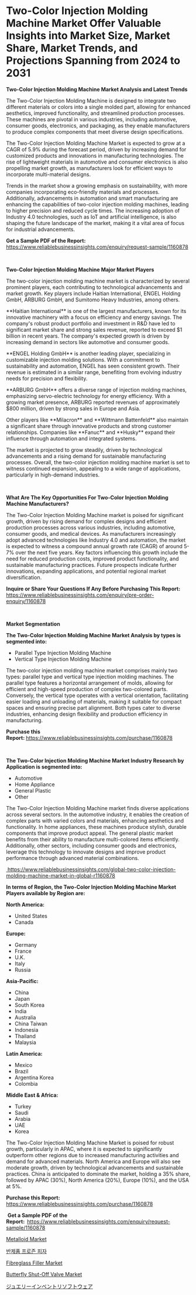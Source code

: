 <p><h1>Two-Color Injection Molding Machine Market Offer Valuable Insights into Market Size, Market Share, Market Trends, and Projections Spanning from 2024 to 2031</h1></p><p><strong>Two-Color Injection Molding Machine Market Analysis and Latest Trends</strong></p>
<p><p>The Two-Color Injection Molding Machine is designed to integrate two different materials or colors into a single molded part, allowing for enhanced aesthetics, improved functionality, and streamlined production processes. These machines are pivotal in various industries, including automotive, consumer goods, electronics, and packaging, as they enable manufacturers to produce complex components that meet diverse design specifications. </p><p>The Two-Color Injection Molding Machine Market is expected to grow at a CAGR of 5.9% during the forecast period, driven by increasing demand for customized products and innovations in manufacturing technologies. The rise of lightweight materials in automotive and consumer electronics is also propelling market growth, as manufacturers look for efficient ways to incorporate multi-material designs. </p><p>Trends in the market show a growing emphasis on sustainability, with more companies incorporating eco-friendly materials and processes. Additionally, advancements in automation and smart manufacturing are enhancing the capabilities of two-color injection molding machines, leading to higher precision and reduced cycle times. The increasing adoption of Industry 4.0 technologies, such as IoT and artificial intelligence, is also shaping the future landscape of the market, making it a vital area of focus for industrial advancements.</p></p>
<p><strong>Get a Sample PDF of the Report:&nbsp;</strong> <a href="https://www.reliablebusinessinsights.com/enquiry/request-sample/1160878">https://www.reliablebusinessinsights.com/enquiry/request-sample/1160878</a></p>
<p>&nbsp;</p>
<p><strong>Two-Color Injection Molding Machine Major Market Players</strong></p>
<p><p>The two-color injection molding machine market is characterized by several prominent players, each contributing to technological advancements and market growth. Key players include Haitian International, ENGEL Holding GmbH, ARBURG GmbH, and Sumitomo Heavy Industries, among others.</p><p>**Haitian International** is one of the largest manufacturers, known for its innovative machinery with a focus on efficiency and energy savings. The company's robust product portfolio and investment in R&D have led to significant market share and strong sales revenue, reported to exceed $1 billion in recent years. The company's expected growth is driven by increasing demand in sectors like automotive and consumer goods.</p><p>**ENGEL Holding GmbH** is another leading player, specializing in customizable injection molding solutions. With a commitment to sustainability and automation, ENGEL has seen consistent growth. Their revenue is estimated in a similar range, benefiting from evolving industry needs for precision and flexibility.</p><p>**ARBURG GmbH** offers a diverse range of injection molding machines, emphasizing servo-electric technology for energy efficiency. With a growing market presence, ARBURG reported revenues of approximately $800 million, driven by strong sales in Europe and Asia.</p><p>Other players like **Milacron** and **Wittmann Battenfeld** also maintain a significant share through innovative products and strong customer relationships. Companies like **Fanuc** and **Husky** expand their influence through automation and integrated systems.</p><p>The market is projected to grow steadily, driven by technological advancements and a rising demand for sustainable manufacturing processes. Overall, the two-color injection molding machine market is set to witness continued expansion, appealing to a wide range of applications, particularly in high-demand industries.</p></p>
<p>&nbsp;</p>
<p><strong>What Are The Key Opportunities For Two-Color Injection Molding Machine Manufacturers?</strong></p>
<p><p>The Two-Color Injection Molding Machine market is poised for significant growth, driven by rising demand for complex designs and efficient production processes across various industries, including automotive, consumer goods, and medical devices. As manufacturers increasingly adopt advanced technologies like Industry 4.0 and automation, the market is expected to witness a compound annual growth rate (CAGR) of around 5-7% over the next five years. Key factors influencing this growth include the need for reduced production costs, improved product functionality, and sustainable manufacturing practices. Future prospects indicate further innovations, expanding applications, and potential regional market diversification.</p></p>
<p><strong>Inquire or Share Your Questions If Any Before Purchasing This Report:</strong> <a href="https://www.reliablebusinessinsights.com/enquiry/pre-order-enquiry/1160878">https://www.reliablebusinessinsights.com/enquiry/pre-order-enquiry/1160878</a></p>
<p>&nbsp;</p>
<p><strong>Market Segmentation</strong></p>
<p><strong>The Two-Color Injection Molding Machine Market Analysis by types is segmented into:</strong></p>
<p><ul><li>Parallel Type Injection Molding Machine</li><li>Vertical Type Injection Molding Machine</li></ul></p>
<p><p>The two-color injection molding machine market comprises mainly two types: parallel type and vertical type injection molding machines. The parallel type features a horizontal arrangement of molds, allowing for efficient and high-speed production of complex two-colored parts. Conversely, the vertical type operates with a vertical orientation, facilitating easier loading and unloading of materials, making it suitable for compact spaces and ensuring precise part alignment. Both types cater to diverse industries, enhancing design flexibility and production efficiency in manufacturing.</p></p>
<p><strong>Purchase this Report:&nbsp;</strong><a href="https://www.reliablebusinessinsights.com/purchase/1160878">https://www.reliablebusinessinsights.com/purchase/1160878</a></p>
<p>&nbsp;</p>
<p><strong>The Two-Color Injection Molding Machine Market Industry Research by Application is segmented into:</strong></p>
<p><ul><li>Automotive</li><li>Home Appliance</li><li>General Plastic</li><li>Other</li></ul></p>
<p><p>The Two-Color Injection Molding Machine market finds diverse applications across several sectors. In the automotive industry, it enables the creation of complex parts with varied colors and materials, enhancing aesthetics and functionality. In home appliances, these machines produce stylish, durable components that improve product appeal. The general plastic market benefits from their ability to manufacture multi-colored items efficiently. Additionally, other sectors, including consumer goods and electronics, leverage this technology to innovate designs and improve product performance through advanced material combinations.</p></p>
<p><a href="https://www.reliablebusinessinsights.com/global-two-color-injection-molding-machine-market-in-global-r1160878">&nbsp;https://www.reliablebusinessinsights.com/global-two-color-injection-molding-machine-market-in-global-r1160878</a></p>
<p><strong>In terms of Region, the Two-Color Injection Molding Machine Market Players available by Region are:</strong></p>
<p>
    <p> <strong> North America: </strong>
        <ul>
            <li>United States</li>
            <li>Canada</li>
        </ul>
        </p> 
    <p> <strong> Europe: </strong>
        <ul>
            <li>Germany</li>
            <li>France</li>
            <li>U.K.</li>
            <li>Italy</li>
            <li>Russia</li>
        </ul>
        </p> 
    <p> <strong> Asia-Pacific: </strong>
        <ul>
            <li>China</li>
            <li>Japan</li>
            <li>South Korea</li>
            <li>India</li>
            <li>Australia</li>
            <li>China Taiwan</li>
            <li>Indonesia</li>
            <li>Thailand</li>
            <li>Malaysia</li>
        </ul>
        </p> 
    <p> <strong> Latin America: </strong>
        <ul>
            <li>Mexico</li>
            <li>Brazil</li>
            <li>Argentina Korea</li>
            <li>Colombia</li>
        </ul>
        </p> 
    <p> <strong> Middle East & Africa: </strong>
        <ul>
            <li>Turkey</li>
            <li>Saudi</li>
            <li>Arabia</li>
            <li>UAE</li>
            <li>Korea</li>
        </ul>
    </p>
    </p>
<p><p>The Two-Color Injection Molding Machine Market is poised for robust growth, particularly in APAC, where it is expected to significantly outperform other regions due to increased manufacturing activities and demand for advanced materials. North America and Europe will also see moderate growth, driven by technological advancements and sustainable practices. China is anticipated to dominate the market, holding a 35% share, followed by APAC (30%), North America (20%), Europe (10%), and the USA at 5%.</p></p>
<p><strong>Purchase this Report: </strong><a href="https://www.reliablebusinessinsights.com/purchase/1160878">https://www.reliablebusinessinsights.com/purchase/1160878</a></p>
<p>&nbsp;<strong>Get a Sample PDF of the Report:&nbsp;&nbsp;</strong><a href="https://www.reliablebusinessinsights.com/enquiry/request-sample/1160878">https://www.reliablebusinessinsights.com/enquiry/request-sample/1160878</a></p>
<p><strong></strong></p>
<p><p><a href="https://issuu.com/reportprime-2/docs/metalloid-market-size-2030.pptx_5d280dafa65c3b">Metalloid Market</a></p><p><a href="https://medium.com/@score-51/%EC%84%B8%EA%B3%84-semi-finished-frozen-pizza-market-%EC%9D%80-2024%EC%97%90%EC%84%9C-2031%EB%A1%9C-%EC%97%B0%ED%8F%89%EA%B7%A0-%EC%A6%9D%EA%B0%80%EC%9C%A8%EC%9D%84-%EB%B3%B4%EC%9D%BC-%EA%B2%83%EC%9C%BC%EB%A1%9C-%EC%98%88%EC%83%81%EB%90%A9%EB%8B%88%EB%8B%A4-9f593a831e13">반제품 프로즌 피자</a></p><p><a href="https://www.linkedin.com/pulse/fibreglass-filler-industry-analysis-report-its-market-size-share-we1me?trackingId=qVBjPalcSxSq9SWr7e3pGg%3D%3D">Fibreglass Filler Market</a></p><p><a href="https://github.com/NancyAlvarado586/Market-Research-Report-List-1/blob/main/butterfly-shut-off-valve-market.md">Butterfly Shut-Off Valve Market</a></p><p><a href="https://medium.com/@alonzomoenrt8956/jewelry-inventory-software-market-%E3%81%AF-%E3%82%B3%E3%82%B9%E3%83%88%E7%AE%A1%E7%90%86%E3%81%A8%E5%8A%B9%E7%8E%87%E5%90%91%E4%B8%8A%E3%82%92%E5%84%AA%E5%85%88%E3%81%97%E3%81%BE%E3%81%99-%E3%81%95%E3%82%89%E3%81%AB-%E5%A0%B1%E5%91%8A%E6%9B%B8%E3%81%AF%E5%B8%82%E5%A0%B4%E3%81%AE%E9%9C%80%E8%A6%81%E9%9D%A2%E3%81%A8%E4%BE%9B%E7%B5%A6%E9%9D%A2%E3%81%AE%E4%B8%A1%E6%96%B9%E3%82%92%E3%82%AB%E3%83%90%E3%83%BC%E3%81%97%E3%81%A6%E3%81%84%E3%81%BE%E3%81%99-jewelry-68d08bf1481d">ジュエリーインベントリソフトウェア</a></p></p>